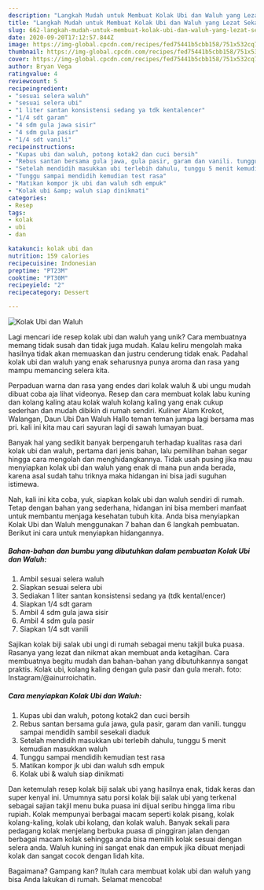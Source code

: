 ```yaml
---
description: "Langkah Mudah untuk Membuat Kolak Ubi dan Waluh yang Lezat Sekali"
title: "Langkah Mudah untuk Membuat Kolak Ubi dan Waluh yang Lezat Sekali"
slug: 662-langkah-mudah-untuk-membuat-kolak-ubi-dan-waluh-yang-lezat-sekali
date: 2020-09-20T17:12:57.844Z
image: https://img-global.cpcdn.com/recipes/fed75441b5cbb158/751x532cq70/kolak-ubi-dan-waluh-foto-resep-utama.jpg
thumbnail: https://img-global.cpcdn.com/recipes/fed75441b5cbb158/751x532cq70/kolak-ubi-dan-waluh-foto-resep-utama.jpg
cover: https://img-global.cpcdn.com/recipes/fed75441b5cbb158/751x532cq70/kolak-ubi-dan-waluh-foto-resep-utama.jpg
author: Bryan Vega
ratingvalue: 4
reviewcount: 5
recipeingredient:
- "sesuai selera waluh"
- "sesuai selera ubi"
- "1 liter santan konsistensi sedang ya tdk kentalencer"
- "1/4 sdt garam"
- "4 sdm gula jawa sisir"
- "4 sdm gula pasir"
- "1/4 sdt vanili"
recipeinstructions:
- "Kupas ubi dan waluh, potong kotak2 dan cuci bersih"
- "Rebus santan bersama gula jawa, gula pasir, garam dan vanili. tunggu sampai mendidih sambil sesekali diaduk"
- "Setelah mendidih masukkan ubi terlebih dahulu, tunggu 5 menit kemudian masukkan waluh"
- "Tunggu sampai mendidih kemudian test rasa"
- "Matikan kompor jk ubi dan waluh sdh empuk"
- "Kolak ubi &amp; waluh siap dinikmati"
categories:
- Resep
tags:
- kolak
- ubi
- dan

katakunci: kolak ubi dan 
nutrition: 159 calories
recipecuisine: Indonesian
preptime: "PT23M"
cooktime: "PT30M"
recipeyield: "2"
recipecategory: Dessert

---
```



![Kolak Ubi dan Waluh](https://img-global.cpcdn.com/recipes/fed75441b5cbb158/751x532cq70/kolak-ubi-dan-waluh-foto-resep-utama.jpg)

Lagi mencari ide resep kolak ubi dan waluh yang unik? Cara membuatnya memang tidak susah dan tidak juga mudah. Kalau keliru mengolah maka hasilnya tidak akan memuaskan dan justru cenderung tidak enak. Padahal kolak ubi dan waluh yang enak seharusnya punya aroma dan rasa yang mampu memancing selera kita.

Perpaduan warna dan rasa yang endes dari kolak waluh &amp; ubi ungu mudah dibuat coba aja lihat videonya. Resep dan cara membuat kolak labu kuning dan kolang kaling atau kolak waluh kolang kaling yang enak cukup sederhan dan mudah dibikin di rumah sendiri. Kuliner Alam Krokot, Walangan, Daun Ubi Dan Waluh Hallo teman teman jumpa lagi bersama mas pri. kali ini kita mau cari sayuran lagi di sawah lumayan buat.

Banyak hal yang sedikit banyak berpengaruh terhadap kualitas rasa dari kolak ubi dan waluh, pertama dari jenis bahan, lalu pemilihan bahan segar hingga cara mengolah dan menghidangkannya. Tidak usah pusing jika mau menyiapkan kolak ubi dan waluh yang enak di mana pun anda berada, karena asal sudah tahu triknya maka hidangan ini bisa jadi suguhan istimewa.


Nah, kali ini kita coba, yuk, siapkan kolak ubi dan waluh sendiri di rumah. Tetap dengan bahan yang sederhana, hidangan ini bisa memberi manfaat untuk membantu menjaga kesehatan tubuh kita. Anda bisa menyiapkan Kolak Ubi dan Waluh menggunakan 7 bahan dan 6 langkah pembuatan. Berikut ini cara untuk menyiapkan hidangannya.

<!--inarticleads1-->

##### Bahan-bahan dan bumbu yang dibutuhkan dalam pembuatan Kolak Ubi dan Waluh:

1. Ambil sesuai selera waluh
1. Siapkan sesuai selera ubi
1. Sediakan 1 liter santan konsistensi sedang ya (tdk kental/encer)
1. Siapkan 1/4 sdt garam
1. Ambil 4 sdm gula jawa sisir
1. Ambil 4 sdm gula pasir
1. Siapkan 1/4 sdt vanili


Sajikan kolak biji salak ubi ungi di rumah sebagai menu takjil buka puasa. Rasanya yang lezat dan nikmat akan membuat anda ketagihan. Cara membuatnya begitu mudah dan bahan-bahan yang dibutuhkannya sangat praktis. Kolak ubi, kolang kaling dengan gula pasir dan gula merah. foto: Instagram/@ainurroichatin. 

<!--inarticleads2-->

##### Cara menyiapkan Kolak Ubi dan Waluh:

1. Kupas ubi dan waluh, potong kotak2 dan cuci bersih
1. Rebus santan bersama gula jawa, gula pasir, garam dan vanili. tunggu sampai mendidih sambil sesekali diaduk
1. Setelah mendidih masukkan ubi terlebih dahulu, tunggu 5 menit kemudian masukkan waluh
1. Tunggu sampai mendidih kemudian test rasa
1. Matikan kompor jk ubi dan waluh sdh empuk
1. Kolak ubi &amp; waluh siap dinikmati


Dan ketemulah resep kolak biji salak ubi yang hasilnya enak, tidak keras dan super kenyal ini. Umumnya satu porsi kolak biji salak ubi yang terkenal sebagai sajian takjil menu buka puasa ini dijual seribu hingga lima ribu rupiah. Kolak mempunyai berbagai macam seperti kolak pisang, kolak kolang-kaling, kolak ubi kolang, dan kolak waluh. Banyak sekali para pedagang kolak menjelang berbuka puasa di pinggiran jalan dengan berbagai macam kolak sehingga anda bisa memilih kolak sesuai dengan selera anda. Waluh kuning ini sangat enak dan empuk jika dibuat menjadi kolak dan sangat cocok dengan lidah kita. 

Bagaimana? Gampang kan? Itulah cara membuat kolak ubi dan waluh yang bisa Anda lakukan di rumah. Selamat mencoba!
